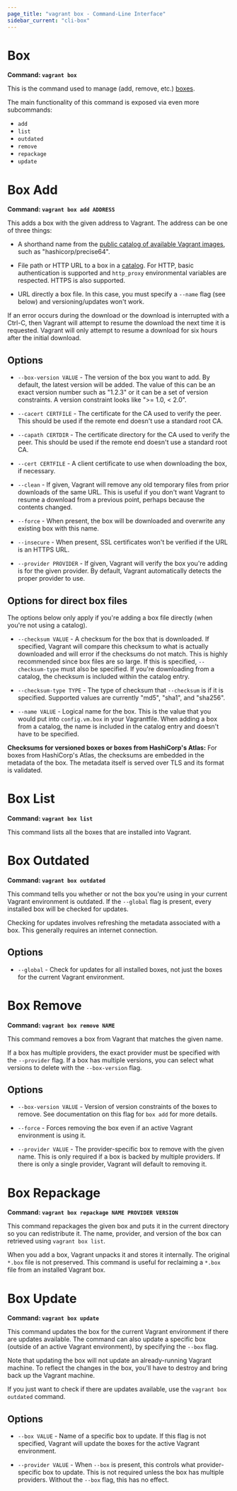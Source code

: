 ```yaml
---
page_title: "vagrant box - Command-Line Interface"
sidebar_current: "cli-box"
---
```


# Box

**Command: `vagrant box`**

This is the command used to manage (add, remove, etc.) [boxes](/v2/boxes.html).

The main functionality of this command is exposed via even more subcommands:

* `add`
* `list`
* `outdated`
* `remove`
* `repackage`
* `update`

# Box Add

**Command: `vagrant box add ADDRESS`**

This adds a box with the given address to Vagrant. The address can be
one of three things:

* A shorthand name from the
[public catalog of available Vagrant images](https://atlas.hashicorp.com/boxes/search),
such as "hashicorp/precise64".

* File path or HTTP URL to a box in a [catalog](https://atlas.hashicorp.com/boxes/search).
For HTTP, basic authentication is supported and `http_proxy` environmental
variables are respected. HTTPS is also supported.

* URL directly a box file. In this case, you must specify a `--name` flag
(see below) and versioning/updates won't work.

If an error occurs during the download or the download is interrupted with
a Ctrl-C, then Vagrant will attempt to resume the download the next time it
is requested. Vagrant will only attempt to resume a download for six hours
after the initial download.

## Options

* `--box-version VALUE` - The version of the box you want to add. By default,
  the latest version will be added. The value of this can be an exact version
  number such as "1.2.3" or it can be a set of version constraints. A version
  constraint looks like ">= 1.0, < 2.0".

* `--cacert CERTFILE` - The certificate for the CA used to verify the peer.
  This should be used if the remote end doesn't use a standard root CA.

* `--capath CERTDIR` - The certificate directory for the CA used to verify the peer.
  This should be used if the remote end doesn't use a standard root CA.

* `--cert CERTFILE` - A client certificate to use when downloading the box, if
  necessary.

* `--clean` - If given, Vagrant will remove any old temporary files from
  prior downloads of the same URL. This is useful if you don't want Vagrant
  to resume a download from a previous point, perhaps because the contents
  changed.

* `--force` - When present, the box will be downloaded and overwrite any
  existing box with this name.

* `--insecure` - When present, SSL certificates won't be verified if the
  URL is an HTTPS URL.

* `--provider PROVIDER` - If given, Vagrant will verify the box you're
  adding is for the given provider. By default, Vagrant automatically
  detects the proper provider to use.

## Options for direct box files

The options below only apply if you're adding a box file directly (when
you're not using a catalog).

* `--checksum VALUE` - A checksum for the box that is downloaded. If specified,
  Vagrant will compare this checksum to what is actually downloaded and will
  error if the checksums do not match. This is highly recommended since
  box files are so large. If this is specified, `--checksum-type` must
  also be specified. If you're downloading from a catalog, the checksum is
  included within the catalog entry.

* `--checksum-type TYPE` - The type of checksum that `--checksum` is if it
  is specified. Supported values are currently "md5", "sha1", and "sha256".

* `--name VALUE` - Logical name for the box. This is the value that you
  would put into `config.vm.box` in your Vagrantfile. When adding a box from
  a catalog, the name is included in the catalog entry and doesn't have
  to be specified.

<div class="alert alert-block alert-warn">
<strong>Checksums for versioned boxes or boxes from HashiCorp's Atlas:</strong>
For boxes from HashiCorp's Atlas, the checksums are embedded in the metadata
of the box. The metadata itself is served over TLS and its format is validated.
</div>

# Box List

**Command: `vagrant box list`**

This command lists all the boxes that are installed into Vagrant.

# Box Outdated

**Command: `vagrant box outdated`**

This command tells you whether or not the box you're using in
your current Vagrant environment is outdated. If the `--global` flag
is present, every installed box will be checked for updates.

Checking for updates involves refreshing the metadata associated with
a box. This generally requires an internet connection.

## Options

* `--global` - Check for updates for all installed boxes, not just the
  boxes for the current Vagrant environment.

# Box Remove

**Command: `vagrant box remove NAME`**

This command removes a box from Vagrant that matches the given name.

If a box has multiple providers, the exact provider must be specified
with the `--provider` flag. If a box has multiple versions, you can select
what versions to delete with the `--box-version` flag.

## Options

* `--box-version VALUE` - Version of version constraints of the boxes to
  remove. See documentation on this flag for `box add` for more details.

* `--force` - Forces removing the box even if an active Vagrant
  environment is using it.

* `--provider VALUE` - The provider-specific box to remove with the given
  name. This is only required if a box is backed by multiple providers.
  If there is only a single provider, Vagrant will default to removing it.

# Box Repackage

**Command: `vagrant box repackage NAME PROVIDER VERSION`**

This command repackages the given box and puts it in the current
directory so you can redistribute it. The name, provider, and version
of the box can retrieved using `vagrant box list`.

When you add a box, Vagrant unpacks it and stores it internally. The
original `*.box` file is not preserved. This command is useful for
reclaiming a `*.box` file from an installed Vagrant box.

# Box Update

**Command: `vagrant box update`**

This command updates the box for the current Vagrant environment if there
are updates available. The command can also update a specific box (outside
of an active Vagrant environment), by specifying the `--box` flag.

Note that updating the box will not update an already-running Vagrant
machine. To reflect the changes in the box, you'll have to destroy and
bring back up the Vagrant machine.

If you just want to check if there are updates available, use the
`vagrant box outdated` command.

## Options

* `--box VALUE` - Name of a specific box to update. If this flag is not
  specified, Vagrant will update the boxes for the active Vagrant
  environment.

* `--provider VALUE` - When `--box` is present, this controls what
  provider-specific box to update. This is not required unless the box has
  multiple providers. Without the `--box` flag, this has no effect.
